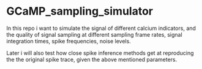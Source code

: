 # GCaMP_sampling_simulator

In this repo i want to simulate the signal of different calcium indicators, and the quality of signal sampling at different sampling frame rates, signal integration times, spike frequencies, noise levels. 

Later i will also test how close spike inference methods get at reproducing the the original spike trace, given the above mentioned parameters. 


